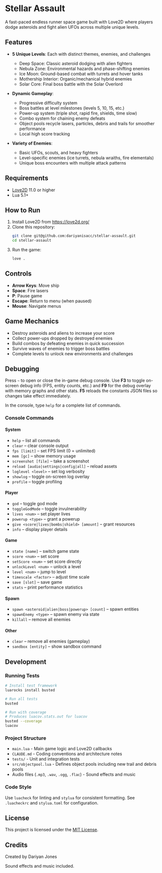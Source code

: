 # Stellar Assault

A fast-paced endless runner space game built with Love2D where players dodge asteroids and fight alien UFOs across multiple unique levels.

## Features

- **5 Unique Levels**: Each with distinct themes, enemies, and challenges
  - Deep Space: Classic asteroid dodging with alien fighters
  - Nebula Zone: Environmental hazards and phase-shifting enemies
  - Ice Moon: Ground-based combat with turrets and hover tanks
  - Mothership Interior: Organic/mechanical hybrid enemies
  - Solar Core: Final boss battle with the Solar Overlord

- **Dynamic Gameplay**:
  - Progressive difficulty system
  - Boss battles at level milestones (levels 5, 10, 15, etc.)
  - Power-up system (triple shot, rapid fire, shields, time slow)
  - Combo system for chaining enemy defeats
  - Object pools recycle lasers, particles, debris and trails for smoother performance
  - Local high score tracking

- **Variety of Enemies**:
  - Basic UFOs, scouts, and heavy fighters
  - Level-specific enemies (ice turrets, nebula wraiths, fire elementals)
  - Unique boss encounters with multiple attack patterns

## Requirements

- [Love2D](https://love2d.org/) 11.0 or higher
- Lua 5.1+

## How to Run

1. Install Love2D from https://love2d.org/
2. Clone this repository:
   ```bash
   git clone git@github.com:dariyanisacc/stellar-assault.git
   cd stellar-assault
   ```
3. Run the game:
   ```bash
   love .
   ```

## Controls

- **Arrow Keys**: Move ship
- **Space**: Fire lasers
- **P**: Pause game
- **Escape**: Return to menu (when paused)
- **Mouse**: Navigate menus

## Game Mechanics

- Destroy asteroids and aliens to increase your score
- Collect power-ups dropped by destroyed enemies
- Build combos by defeating enemies in quick succession
- Survive waves of enemies to trigger boss battles
- Complete levels to unlock new environments and challenges

## Debugging

Press `~` to open or close the in-game debug console. Use **F3** to toggle
on-screen debug info (FPS, entity counts, etc.) and **F9** for the debug overlay
with memory graphs and other stats. **F5** reloads the constants JSON files so
changes take effect immediately.

In the console, type `help` for a complete list of commands.

### Console Commands

#### System
- `help` &ndash; list all commands
- `clear` &ndash; clear console output
- `fps [limit]` &ndash; set FPS limit (0 = unlimited)
- `mem [gc]` &ndash; show memory usage
- `screenshot [file]` &ndash; take a screenshot
- `reload [audio|settings|config|all]` &ndash; reload assets
- `loglevel <level>` &ndash; set log verbosity
- `showlog` &ndash; toggle on-screen log overlay
- `profile` &ndash; toggle profiling

#### Player
- `god` &ndash; toggle god mode
- `toggleGodMode` &ndash; toggle invulnerability
- `lives <num>` &ndash; set player lives
- `powerup <type>` &ndash; grant a powerup
- `give <score|lives|bombs|shield> [amount]` &ndash; grant resources
- `info` &ndash; display player details

#### Game
- `state [name]` &ndash; switch game state
- `score <num>` &ndash; set score
- `setScore <num>` &ndash; set score directly
- `unlockLevel <num>` &ndash; unlock a level
- `level <num>` &ndash; jump to level
- `timescale <factor>` &ndash; adjust time scale
- `save [slot]` &ndash; save game
- `stats` &ndash; print performance statistics

#### Spawn
- `spawn <asteroid|alien|boss|powerup> [count]` &ndash; spawn entities
- `spawnEnemy <type>` &ndash; spawn enemy via state
- `killall` &ndash; remove all enemies

#### Other
- `clear` &ndash; remove all enemies (gameplay)
- `sandbox [entity]` &ndash; show sandbox command

## Development

### Running Tests

```bash
# Install test framework
luarocks install busted

# Run all tests
busted

# Run with coverage
# Produces luacov.stats.out for luacov
busted --coverage
luacov
```

### Project Structure

- `main.lua` - Main game logic and Love2D callbacks
- `CLAUDE.md` - Coding conventions and architecture notes
- `tests/` - Unit and integration tests
- `src/objectpool.lua` - Defines object pools including new trail and debris pools
- Audio files (`.mp3`, `.wav`, `.ogg`, `.flac`) - Sound effects and music

### Code Style
Use `luacheck` for linting and `stylua` for consistent formatting. See `.luacheckrc` and `stylua.toml` for configuration.

## License

This project is licensed under the [MIT License](LICENSE).

## Credits

Created by Dariyan Jones

Sound effects and music included.
